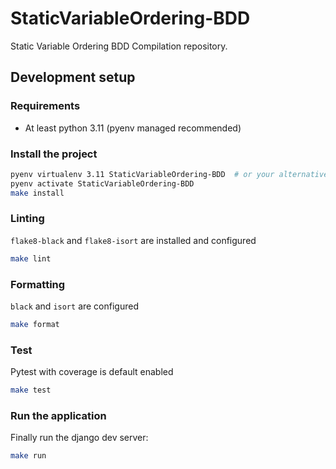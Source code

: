 # StaticVariableOrdering-BDD

Static Variable Ordering BDD Compilation repository.

## Development setup

### Requirements

- At least python 3.11 (pyenv managed recommended)

### Install the project
```bash
pyenv virtualenv 3.11 StaticVariableOrdering-BDD  # or your alternative to create a venv
pyenv activate StaticVariableOrdering-BDD
make install
```

### Linting
`flake8-black` and `flake8-isort` are installed and configured
```bash
make lint
```

### Formatting

`black` and `isort` are configured
```bash
make format
```

### Test

Pytest with coverage is default enabled
```bash
make test
```

### Run the application

Finally run the django dev server:
```bash
make run
```